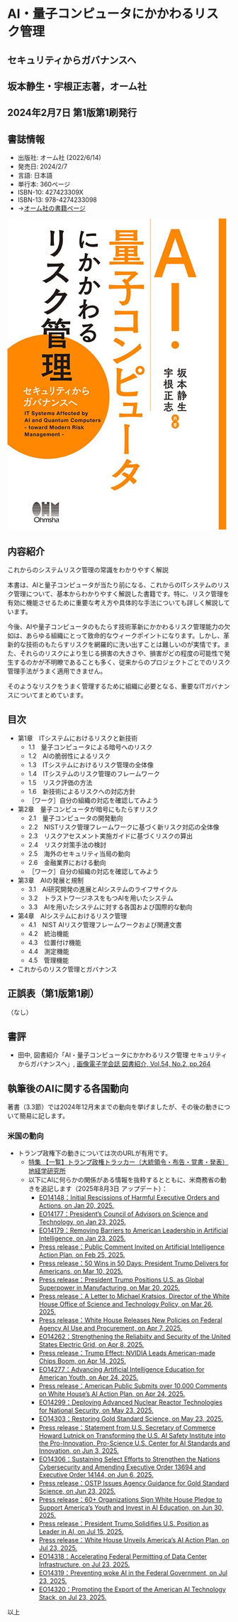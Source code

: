 # AI・量子コンピュータにかかわるリスク管理
## セキュリティからガバナンスヘ
## 坂本静生・宇根正志著，オーム社
## 2024年2月7日 第1版第1刷発行

## 書誌情報
+ 出版社: オーム社 (2022/6/14)
+ 発売日: 2024/2/7
+ 言語: 日本語
+ 単行本: 360ページ
+ ISBN-10: 427423309X
+ ISBN-13: 978-4274233098
+ →[オーム社の書籍ページ](https://www.ohmsha.co.jp/book/9784274233098/)

![表紙](https://github.com/ShizSak/IT_Systems_Affected_by_AI_and_Quantum_Computers/blob/main/FrontCover.jpg)

## 内容紹介
これからのシステムリスク管理の常識をわかりやすく解説

本書は、AIと量子コンピュータが当たり前になる、これからのITシステムのリスク管理について、基本からわかりやすく解説した書籍です。特に、リスク管理を有効に機能させるために重要な考え方や具体的な手法についても詳しく解説しています。

今後、AIや量子コンピュータのもたらす技術革新にかかわるリスク管理能力の欠如は、あらゆる組織にとって致命的なウィークポイントになります。しかし、革新的な技術のもたらすリスクを網羅的に洗い出すことは難しいのが実情です。また、それらのリスクにより生じる損害の大きさや、損害がどの程度の可能性で発生するのかが不明瞭であることも多く、従来からのプロジェクトごとでのリスク管理手法がうまく適用できません。

そのようなリスクをうまく管理するために組織に必要となる、重要なITガバナンスについてまとめています。

## 目次
+ 第1章　ITシステムにおけるリスクと新技術
  - 1.1　量子コンピュータによる暗号へのリスク
  - 1.2　AIの脆弱性によるリスク
  - 1.3　ITシステムにおけるリスク管理の全体像
  - 1.4　ITシステムのリスク管理のフレームワーク
  - 1.5　リスク評価の方法
  - 1.6　新技術によるリスクへの対応方針
  - ［ワーク］自分の組織の対応を確認してみよう
+ 第2章　量子コンピュータが暗号にもたらすリスク
  - 2.1　量子コンピュータの開発動向
  - 2.2　NISTリスク管理フレームワークに基づく新リスク対応の全体像
  - 2.3　リスクアセスメント実施ガイドに基づくリスクの算出
  - 2.4　リスク対策手法の検討
  - 2.5　海外のセキュリティ当局の動向
  - 2.6　金融業界における動向
  - ［ワーク］自分の組織の対応を確認してみよう
+ 第3章　AIの発展と規制
  - 3.1　AI研究開発の進展とAIシステムのライフサイクル
  - 3.2　トラストワージネスをもつAIを用いたシステム
  - 3.3　AIを用いたシステムに対する各国および国際的な動向
+ 第4章　AIシステムにおけるリスク管理
  - 4.1　NIST AIリスク管理フレームワークおよび関連文書
  - 4.2　統治機能
  - 4.3　位置付け機能
  - 4.4　測定機能
  - 4.5　管理機能
+ これからのリスク管理とガバナンス

## 正誤表（第1版第1刷）
（なし）

## 書評
+ 田中, 図書紹介「AI・量子コンピュータにかかわるリスク管理 セキュリティからガバナンスヘ」, [画像電子学会誌 図書紹介, Vol.54, No.2, pp.264](https://www.iieej.org/journal/iieej-vol-54-no-2/)

## 執筆後のAIに関する各国動向
著書（3.3節）では2024年12月末までの動向を挙げましたが、その後の動きについて簡易に記します。
### 米国の動向
+ トランプ政権下の動きについては次のURLが有用です。
  - [特集 【一覧】トランプ政権トラッカー（大統領令・布告・覚書・発表） 地経学研究所](https://instituteofgeoeconomics.org/project/trumps-major-presidential-actions/)
  - 以下にAIに何らかの関係がある情報を抜粋するとともに、米商務省の動きを追記します（2025年8月3日 アップデート）：
    * [EO14148：Initial Rescissions of Harmful Executive Orders and Actions, on Jan 20, 2025.](https://www.whitehouse.gov/presidential-actions/2025/01/initial-rescissions-of-harmful-executive-orders-and-actions/)
    * [EO14177：President’s Council of Advisors on Science and Technology, on Jan 23, 2025.](https://www.whitehouse.gov/presidential-actions/2025/01/presidents-council-of-advisors-on-science-and-technology/)
    * [EO14179：Removing Barriers to American Leadership in Artificial Intelligence, on Jan 23, 2025.](https://www.whitehouse.gov/presidential-actions/2025/01/removing-barriers-to-american-leadership-in-artificial-intelligence/)
    * [Press release：Public Comment Invited on Artificial Intelligence Action Plan, on Feb 25, 2025.](https://www.whitehouse.gov/briefings-statements/2025/02/public-comment-invited-on-artificial-intelligence-action-plan/)
    * [Press release：50 Wins in 50 Days: President Trump Delivers for Americans, on Mar 10, 2025.](https://www.whitehouse.gov/articles/2025/03/50-wins-in-50-days-president-trump-delivers-for-americans/)
    * [Press release：President Trump Positions U.S. as Global Superpower in Manufacturing, on Mar 20, 2025.](https://www.whitehouse.gov/articles/2025/03/president-trump-positions-u-s-as-global-superpower-in-manufacturing/)
    * [Press release：A Letter to Michael Kratsios, Director of the White House Office of Science and Technology Policy, on Mar 26, 2025.](https://www.whitehouse.gov/briefings-statements/2025/03/a-letter-to-michael-kratsios-director-of-the-white-house-office-of-science-and-technology-policy/)
    * [Press release：White House Releases New Policies on Federal Agency AI Use and Procurement, on Apr 7, 2025.](https://www.whitehouse.gov/articles/2025/04/white-house-releases-new-policies-on-federal-agency-ai-use-and-procurement/)
    * [EO14262：Strengthening the Reliabiity and Security of the United States Electric Grid, on Apr 8, 2025.](https://www.whitehouse.gov/presidential-actions/2025/04/strengthening-the-reliability-and-security-of-the-united-states-electric-grid/)
    * [Press release：Trump Effect: NVIDIA Leads American-made Chips Boom, on Apr 14, 2025.](https://www.whitehouse.gov/articles/2025/04/trump-effect-nvidia-leads-american-made-chips-boom/)
    * [EO14277：Advancing Artificial Intelligence Education for American Youth, on Apr 24, 2025.](https://www.whitehouse.gov/presidential-actions/2025/04/advancing-artificial-intelligence-education-for-american-youth/)
    * [Press release：American Public Submits over 10,000 Comments on White House’s AI Action Plan, on Apr 24, 2025.](https://www.whitehouse.gov/articles/2025/04/american-public-submits-over-10000-comments-on-white-houses-ai-action-plan/)
    * [EO14299：Deploying Advanced Nuclear Reactor Technologies for National Security, on May 23, 2025.](https://www.whitehouse.gov/presidential-actions/2025/05/deploying-advanced-nuclear-reactor-technologies-for-national-security/)
    * [EO14303：Restoring Gold Standard Science, on May 23, 2025.](https://www.whitehouse.gov/presidential-actions/2025/05/restoring-gold-standard-science/)
    * [Press release：Statement from U.S. Secretary of Commerce Howard Lutnick on Transforming the U.S. AI Safety Institute into the Pro-Innovation, Pro-Science U.S. Center for AI Standards and Innovation, on Jun 3, 2025.](https://www.commerce.gov/news/press-releases/2025/06/statement-us-secretary-commerce-howard-lutnick-transforming-us-ai)
    * [EO14306：Sustaining Select Efforts to Strengthen the Nations Cybersecurity and Amending Executive Order 13694 and Executive Order 14144, on Jun 6, 2025.](https://www.whitehouse.gov/presidential-actions/2025/06/sustaining-select-efforts-to-strengthen-the-nations-cybersecurity-and-amending-executive-order-13694-and-executive-order-14144/)
    * [Press release：OSTP Issues Agency Guidance for Gold Standard Science, on Jun 23, 2025.](https://www.whitehouse.gov/articles/2025/06/ostp-issues-agency-guidance-for-gold-standard-science/)
    * [Press release：60+ Organizations Sign White House Pledge to Support America’s Youth and Invest in AI Education, on Jun 30, 2025.](https://www.whitehouse.gov/articles/2025/06/60-organizations-sign-white-house-pledge-to-support-americas-youth-and-invest-in-ai-education/)
    * [Press release：President Trump Solidifies U.S. Position as Leader in AI, on Jul 15, 2025.](https://www.whitehouse.gov/articles/2025/07/president-trump-solidifies-u-s-position-as-leader-in-ai/)
    * [Press release：White House Unveils America’s AI Action Plan, on Jul 23, 2025.](https://www.whitehouse.gov/articles/2025/07/white-house-unveils-americas-ai-action-plan/)
    * [EO14318：Accelerating Federal Permitting of Data Center Infrastructure, on Jul 23, 2025.](https://www.whitehouse.gov/presidential-actions/2025/07/accelerating-federal-permitting-of-data-center-infrastructure/)
    * [EO14319：Preventing woke AI in the Federal Government, on Jul 23, 2025.](https://www.whitehouse.gov/presidential-actions/2025/07/preventing-woke-ai-in-the-federal-government/)
    * [EO14320：Promoting the Export of the American AI Technology Stack, on Jul 23, 2025.](https://www.whitehouse.gov/presidential-actions/2025/07/promoting-the-export-of-the-american-ai-technology-stack/)

以上
